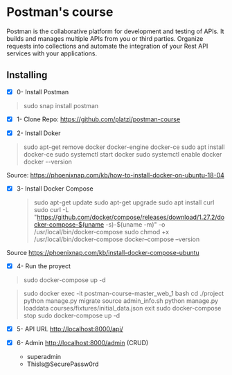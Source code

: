 # Postman's course

Postman is the collaborative platform for development and testing of APIs. It builds and manages multiple APIs from you or third parties. Organize requests into collections and automate the integration of your Rest API services with your applications.

## Installing

- [x] 0- Install Postman

> sudo snap install postman

- [x] 1- Clone Repo: <https://github.com/platzi/postman-course>

- [x] 2- Install Doker

> sudo apt-get remove docker docker-engine docker-ce
> sudo apt install docker-ce
> sudo systemctl start docker
> sudo systemctl enable docker
> docker --version

Source: <https://phoenixnap.com/kb/how-to-install-docker-on-ubuntu-18-04>

- [x] 3- Install Docker Compose
  > sudo apt-get update
  > sudo apt-get upgrade
  > sudo apt install curl
  > sudo curl -L "https://github.com/docker/compose/releases/download/1.27.2/docker-compose-$(uname -s)-\$(uname -m)" -o /usr/local/bin/docker-compose
  > sudo chmod +x /usr/local/bin/docker-compose
  > docker–compose –version

Source <https://phoenixnap.com/kb/install-docker-compose-ubuntu>

- [x] 4- Run the proyect

> sudo docker-compose up -d

> sudo docker exec -it postman-course-master_web_1 bash
> cd ./project
> python manage.py migrate
> source admin_info.sh
> python manage.py loaddata courses/fixtures/initial_data.json
> exit
> sudo docker-compose stop
> sudo docker-compose up -d

- [x] 5- API URL <http://localhost:8000/api/>

- [x] 6- Admin <http://localhost:8000/admin> (CRUD)
  - superadmin
  - ThisIs@SecurePassw0rd

